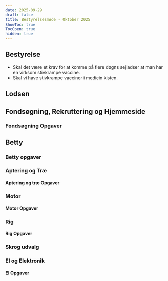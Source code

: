 ```yaml
---
date: 2025-09-29
draft: false
title: Bestyrelsesmøde - Oktober 2025
ShowToc: true
TocOpen: true
hidden: true
---
```

## Bestyrelse

- Skal det være et krav for at komme på flere døgns sejladser at man har en virksom stivkrampe vaccine.
- Skal vi have stivkrampe vacciner i medicin kisten.

## Lodsen

## Fondsøgning, Rekruttering og Hjemmeside

### Fondsøgning Opgaver

## Betty

### Betty opgaver

### Aptering og Træ

#### Aptering og træ Opgaver

### Motor

#### Motor Opgaver

### Rig

#### Rig Opgaver

### Skrog udvalg

### El og Elektronik

#### El Opgaver
